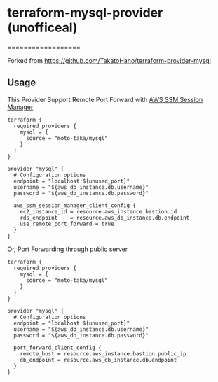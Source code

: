 # terraform-mysql-provider (unofficeal)
==================

Forked from https://github.com/TakatoHano/terraform-provider-mysql

Usage
-----
This Provider Support Remote Port Forward with [AWS SSM Session Manager](https://docs.aws.amazon.com/systems-manager/latest/userguide/session-manager.html)


```hcl
terraform {
  required_providers {
    mysql = {
      source = "moto-taka/mysql"
    }
  }
}

provider "mysql" {
  # Configuration options
  endpoint = "localhost:${unused_port}"
  username = "${aws_db_instance.db.username}"
  password = "${aws_db_instance.db.password}"
  
  aws_ssm_session_manager_client_config {
    ec2_instance_id = resource.aws_instance.bastion.id
    rds_endpoint    = resource.aws_db_instance.db.endpoint
    use_remote_port_forward = true
  }
}
```

Or, Port Forwarding through public server

```hcl
terraform {
  required_providers {
    mysql = {
      source = "moto-taka/mysql"
    }
  }
}

provider "mysql" {
  # Configuration options
  endpoint = "localhost:${unused_port}"
  username = "${aws_db_instance.db.username}"
  password = "${aws_db_instance.db.password}"
  
  port_forward_client_config {
    remote_host = resource.aws_instance.bastion.public_ip
    db_endpoint = resource.aws_db_instance.db.endpoint
  }
}
```
